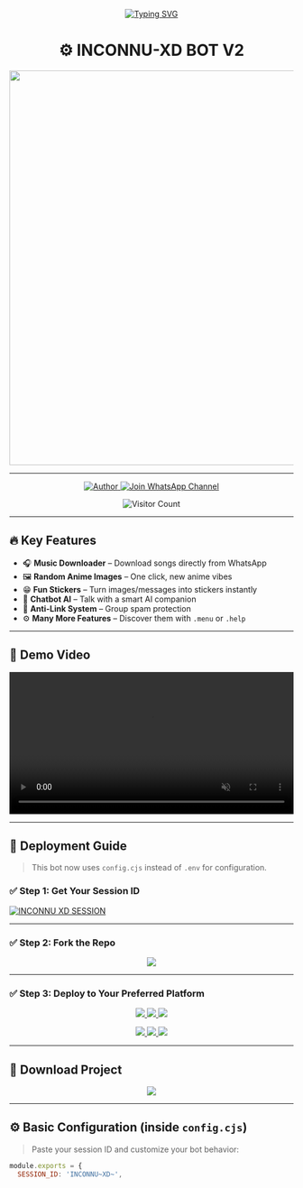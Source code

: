<p align="center">
  <a href="https://git.io/typing-svg">
    <img src="https://readme-typing-svg.demolab.com?font=Black+Ops+One&size=75&pause=1000&color=FF0080&center=true&vCenter=true&width=1000&height=200&lines=INCONNU-XD+BOT+V2;MULTI-FUNCTION+ANIME+BOT;POWERED+BY+BUTTERFLY-MD" alt="Typing SVG" />
  </a>
</p>

<h1 align="center">⚙️ INCONNU-XD BOT V2</h1>

<p align="center">
  <img src="https://files.catbox.moe/230q0c.jpg" width="700"/>
</p>

---

<p align="center">
  <a href="https://github.com/INCONNU-BOY">
    <img title="Author" src="https://img.shields.io/badge/Author-INCONNU%20BOY-ff004d?style=for-the-badge&logo=github&logoColor=white" />
  </a>
  <a href="https://chat.whatsapp.com/EXEMPLE">
    <img title="Join WhatsApp Channel" src="https://img.shields.io/badge/Join-Our%20WhatsApp%20Channel-25D366?style=for-the-badge&logo=whatsapp&logoColor=white" />
  </a>
</p>

<p align="center">
  <img src="https://profile-counter.glitch.me/INCONNU-XD/count.svg" alt="Visitor Count" />
</p>

---

## 🔥 Key Features

- 🎧 **Music Downloader** – Download songs directly from WhatsApp  
- 🖼️ **Random Anime Images** – One click, new anime vibes  
- 😁 **Fun Stickers** – Turn images/messages into stickers instantly  
- 🤖 **Chatbot AI** – Talk with a smart AI companion  
- 🔗 **Anti-Link System** – Group spam protection  
- ⚙️ **Many More Features** – Discover them with `.menu` or `.help`

---

## 🎥 Demo Video

<video src="https://files.catbox.moe/00cbgy.mp4" width="100%" controls autoplay loop muted></video>

---

## 🚀 Deployment Guide

> This bot now uses `config.cjs` instead of `.env` for configuration.

### ✅ Step 1: Get Your Session ID

[![INCONNU XD SESSION](https://img.shields.io/badge/Get%20INCONNU-XD%20Session-25D366?style=for-the-badge&logo=whatsapp&logoColor=white)](https://inconnu-xd-v1.onrender.com/)

---

### ✅ Step 2: Fork the Repo

<p align="center">
  <a href="https://github.com/INCONNU-BOY/INCONNU-XD-V2/fork">
    <img src="https://img.shields.io/badge/Fork%20This-Repository-8A2BE2?style=for-the-badge&logo=github&logoColor=white" />
  </a>
</p>

---

### ✅ Step 3: Deploy to Your Preferred Platform

<p align="center">
  <a href="https://replit.com/github/INCONNU-BOY/INCONNU-XD-V2">
    <img src="https://img.shields.io/badge/Deploy%20on%20Replit-FFA500?style=for-the-badge&logo=replit&logoColor=white" />
  </a>
  <a href="https://railway.app/new/template?template=https://github.com/INCONNU-BOY/INCONNU-XD-V2">
    <img src="https://img.shields.io/badge/Deploy%20on%20Railway-8B5CF6?style=for-the-badge&logo=railway&logoColor=white" />
  </a>
  <a href="https://render.com/">
    <img src="https://img.shields.io/badge/Deploy%20on%20Render-06B6D4?style=for-the-badge&logo=render&logoColor=white" />
  </a>
</p>

<p align="center">
  <a href="https://dashboard.heroku.com/new?template=https://github.com/INCONNU-BOY/INCONNU-XD-V2/tree/main">
    <img src="https://img.shields.io/badge/Deploy%20on%20Heroku-FF004D?style=for-the-badge&logo=heroku&logoColor=white" />
  </a>
  <a href="https://host.talkdrove.com/share-bot/82">
    <img src="https://img.shields.io/badge/Deploy%20on%20TalkDrove-6971FF?style=for-the-badge&logo=google-cloud&logoColor=white" />
  </a>
  <a href="https://app.koyeb.com/services/deploy?type=git&repository=INCONNU-BOY/INCONNU-XD-V2&ports=3000">
    <img src="https://img.shields.io/badge/Deploy%20on%20Koyeb-FF009D?style=for-the-badge&logo=koyeb&logoColor=white" />
  </a>
</p>

---

## 📁 Download Project

<p align="center">
  <a href="https://github.com/INCONNU-BOY/INCONNU-XD-V2/archive/refs/heads/main.zip">
    <img src="https://img.shields.io/badge/Download-ZIP%20Project-FF009D?style=for-the-badge&logo=github&logoColor=white" />
  </a>
</p>

---

## ⚙️ Basic Configuration (inside `config.cjs`)

> Paste your session ID and customize your bot behavior:

```js
module.exports = {
  SESSION_ID: 'INCONNU~XD~',
  
